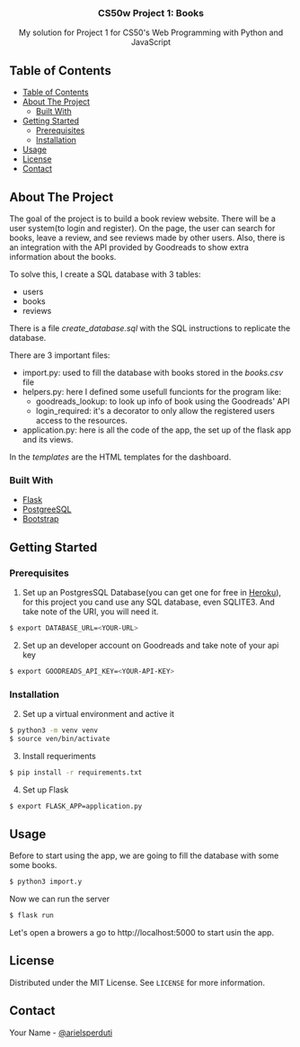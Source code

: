 
<!-- PROJECT LOGO -->
<br />
<p align="center">
  <h3 align="center">CS50w Project 1: Books</h3>

  <p align="center">
    My solution for Project 1 for CS50's Web Programming with Python and JavaScript
  </p>
</p>



<!-- TABLE OF CONTENTS -->
## Table of Contents

- [Table of Contents](#table-of-contents)
- [About The Project](#about-the-project)
  - [Built With](#built-with)
- [Getting Started](#getting-started)
  - [Prerequisites](#prerequisites)
  - [Installation](#installation)
- [Usage](#usage)
- [License](#license)
- [Contact](#contact)



<!-- ABOUT THE PROJECT -->
## About The Project

The goal of the project is to build a book review website. There will be a user system(to login and register). On the page, the user can search for books, leave a review, and see reviews made by other users. Also, there is an integration with the API provided by Goodreads to show extra information about the books.

To solve this, I create a SQL database with 3 tables:
  - users
  - books
  - reviews

There is a file *create_database.sql* with the SQL instructions to replicate the database.

There are 3 important files:
 - import.py: used to fill the database with books stored in the *books.csv* file
 - helpers.py: here I defined some usefull funcionts for the program like:
   * goodreads_lookup: to look up info of book using the Goodreads' API
   * login_required: it's a decorator to only allow the registered users access to the resources.
 - application.py: here is all the code of the app, the set up of the flask app and its views.

In the *templates* are the HTML templates for the dashboard.

### Built With
* [Flask](https://flask.palletsprojects.com/en/1.1.x/)
* [PostgreeSQL](https://www.postgresql.org/)
* [Bootstrap](https://getbootstrap.com)



<!-- GETTING STARTED -->
## Getting Started

### Prerequisites

1. Set up an PostgresSQL Database(you can get one for free in [Heroku](https://heroku.com)), for this project you cand use any SQL database, even SQLITE3. And take note of the URI, you will need it.
```sh
$ export DATABASE_URL=<YOUR-URL>
```
2. Set up an developer account on Goodreads and take note of your api key
```sh
$ export GOODREADS_API_KEY=<YOUR-API-KEY>
```
 

### Installation

2. Set up a virtual environment and active it
```sh
$ python3 -m venv venv
$ source ven/bin/activate
```
3. Install requeriments
```sh
$ pip install -r requirements.txt
```
4. Set up Flask
```sh
$ export FLASK_APP=application.py
```



<!-- USAGE EXAMPLES -->
## Usage

Before to start using the app, we are going to fill the database with some some books.
```sh
$ python3 import.y
```
Now we can run the server
```sh
$ flask run
```
Let's open a browers a go to http://localhost:5000 to start usin the app.



<!-- LICENSE -->
## License

Distributed under the MIT License. See `LICENSE` for more information.



<!-- CONTACT -->
## Contact

Your Name - [@arielsperduti](https://twitter.com/arielsperduti)